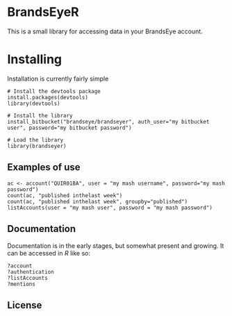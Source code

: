 # BrandsEyeR

This is a small library for accessing data in your BrandsEye account.

# Installing

Installation is currently fairly simple

    # Install the devtools package
    install.packages(devtools)
    library(devtools)
   
    # Install the library
    install_bitbucket("brandseye/brandseyer", auth_user="my bitbucket user", password="my bitbucket password")
   
    # Load the library
    library(brandseyer)

## Examples of use

    ac <- account("QUIR01BA", user = "my mash username", password="my mash password")
    count(ac, "published inthelast week")
    count(ac, "published inthelast week", groupby="published")
    listAccounts(user = "my mash user", password = "my mash password")
    
## Documentation

Documentation is in the early stages, but somewhat present and growing. It can be accessed in *R*
like so:

    ?account
    ?authentication
    ?listAccounts
    ?mentions

## License